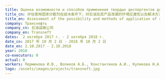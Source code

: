 ```yaml
---
title: Оценка возможности и способов применения твердых диспергентов для экологически безопасной ликвидации разливов нефти и нефтепродуктов в ледовых условиях
title_cn: 评估使用固体分散剂在结冰条件下，对石油及其产品泄漏的环境应激性以及解决方法
title_en: Assessment of the possibility and methods of application of solid dispersants for ecologically safe elimination of oil and oil product spills in ice conditions
company: Транснефть
company_cn: 石油运输公司
company_en: Transneft
dates:  2 октября 2017 г. - 2 октября 2018 г.
date_cn: 2017 年 10 月 2 日 - 2018 年 10 月 2 日
date_en: 2.10.2017 - 2.10.2018
year: 2018
co-executors: 0
actual: 0
workers: Перминова И.В., Воликов А.Б., Константинов А.И., Куликова Н.А.,  Жеребкер А.Я., Парфенова А.М.
logo: /assets/images/projects/transneft.jpg
---
```

